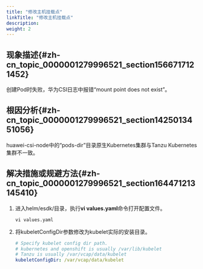 ```yaml
---
title: "修改主机挂载点"
linkTitle: "修改主机挂载点"
description: 
weight: 2
---
```


## 现象描述{#zh-cn_topic_0000001279996521_section1566717121452}

创建Pod时失败，华为CSI日志中报错“mount point does not exist”。

## 根因分析{#zh-cn_topic_0000001279996521_section1425013451056}

huawei-csi-node中的“pods-dir”目录原生Kubernetes集群与Tanzu Kubernetes集群不一致。

## 解决措施或规避方法{#zh-cn_topic_0000001279996521_section164471213145410}

1.  进入helm/esdk/目录，执行**vi values.yaml**命令打开配置文件。

    ```
    vi values.yaml
    ```

2.  将kubeletConfigDir参数修改为kubelet实际的安装目录。

    ```yaml
    # Specify kubelet config dir path.
    # kubernetes and openshift is usually /var/lib/kubelet
    # Tanzu is usually /var/vcap/data/kubelet
    kubeletConfigDir: /var/vcap/data/kubelet
    ```

